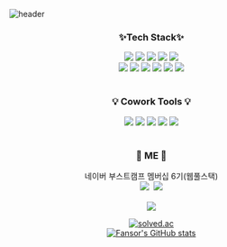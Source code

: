 
![header](https://capsule-render.vercel.app/api?type=soft&color=gradient&height=300&section=header&text=Fansor&fontSize=90&desc=I'm%20fansor&animation=fadeIn&descSize=25&descAlignY=65)



<h3 align="center">✨Tech Stack✨</h3>
      

<div align=center>
      <img src="https://img.shields.io/badge/Python-3766AB?style=flat-square&logo=Python&logoColor=white"/>
      <img src="https://img.shields.io/badge/C-A8B9CC?style=flat-square&logo=C&logoColor=white"/>
      <img src="https://img.shields.io/badge/JavaScript-F7DF1E?style=flat-square&logo=JavaScript&logoColor=white"/>
      <img src="https://img.shields.io/badge/HTML5-34F26?style=flat-square&logo=HTML5&logoColor=white"/>
      <img src="https://img.shields.io/badge/CSS3-1572B6?style=flat-square&logo=CSS3&logoColor=white"/>
      </br>
      <img src="https://img.shields.io/badge/Django-092E20?style=flat-square&logo=Django&logoColor=white"/>
      <img src="https://img.shields.io/badge/Java-007396?style=flat-square&logo=Java&logoColor=white"/>
      <img src="https://img.shields.io/badge/Node.js-339933?style=flat-square&logo=Node.js&logoColor=white"/>
      <img src="https://img.shields.io/badge/Webpack-8DD6F9?style=flat-square&logo=Webpack&logoColor=white"/>
      <img src="https://img.shields.io/badge/Git-F05032?style=flat-square&logo=Git&logoColor=white"/>
      <img src="https://img.shields.io/badge/Heroku-430098?style=flat-square&logo=Heroku&logoColor=white"/>
      <br>
      <br>
      <h3> 💡 Cowork Tools 💡 </h3>
      <img src="https://img.shields.io/badge/Slack-4A154B?style=flat-square&logo=Slack&logoColor=white"/>
      <img src="https://img.shields.io/badge/GitHub-181717?style=flat-square&logo=GitHub&logoColor=white"/>
      <img src="https://img.shields.io/badge/GitLab-FCA121?style=flat-square&logo=GitLab&logoColor=white"/>
      <img src="https://img.shields.io/badge/Figma-F24E1E?style=flat-square&logo=Figma&logoColor=white"/>
      <img src="https://img.shields.io/badge/Notion-000000?style=flat-square&logo=Notion&logoColor=white"/>
      <br>
      <br>
      <h3> 👋 ME 👋 </h3>
      <div>네이버 부스트캠프 멤버십 6기(웹풀스택)</div>
        <a href="https://fansor.tistory.com/"><img src="https://img.shields.io/badge/Tech%20Blog-11B48A?style=flat-square&logo=Vimeo&logoColor=white&link=https://fansor.tistory.com/"/></a>&nbsp
  <a href="mailto:dlckdduq97@gmail.com"><img src="https://img.shields.io/badge/Gmail-d14836?style=flat-square&logo=Gmail&logoColor=white&link=dlckdduq97@gmail.com"/></a>
  <br>
  <br>
<a href="https://hits.seeyoufarm.com"><img src="https://hits.seeyoufarm.com/api/count/incr/badge.svg?url=https%3A%2F%2Fgithub.com%2Fdlckdduq1107&count_bg=%23F628FB&title_bg=%23555555&icon=&icon_color=%23E7E7E7&title=hits&edge_flat=true"/></a>

[![solved.ac](http://mazassumnida.wtf/api/v2/generate_badge?boj=dlckdduq)](https://solved.ac/dlckdduq)
<br>
[![Fansor's GitHub stats](https://github-readme-stats.vercel.app/api?username=dlckdduq1107&show_icons=true&theme=great-gatsby)](https://github.com/dlckdduq1107/github-readme-stats)

</div>



  




<!--
[![Top Langs](https://github-readme-stats.vercel.app/api/top-langs/?username=dlckdduq1107)](https://github.com/dlckdduq1107/github-readme-stats) 언어 비율
**dlckdduq1107/dlckdduq1107** is a ✨ _special_ ✨ repository because its `README.md` (this file) appears on your GitHub profile.

Here are some ideas to get you started:

- 🔭 I’m currently working on ...
- 🌱 I’m currently learning ...
- 👯 I’m looking to collaborate on ...
- 🤔 I’m looking for help with ...
- 💬 Ask me about ...
- 📫 How to reach me: ...
- 😄 Pronouns: ...
- ⚡ Fun fact: ...
-->

